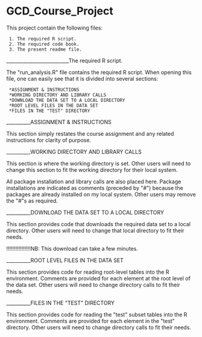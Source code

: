 # GCD_Course_Project

This project contain the following files:

     1. The required R script.
     2. The required code book.
     3. The present readme file.
     
__________________________The required R script. 

The "run_analysis.R" file contains the required R script. When opening this file, one can easily see that it is divided into several sections:

     *ASSIGNMENT & INSTRUCTIONS
     *WORKING DIRECTORY AND LIBRARY CALLS
     *DOWNLOAD THE DATA SET TO A LOCAL DIRECTORY
     *ROOT LEVEL FILES IN THE DATA SET
     *FILES IN THE "TEST" DIRECTORY
     
__________ASSIGNMENT & INSTRUCTIONS
    
This section simply restates the course assignment and any related instructions for clarity of purpose.

__________WORKING DIRECTORY AND LIBRARY CALLS
    
This section is where the working directory is set.  Other users will need to change this section to fit the working directory for their local system.

All package installation and library calls are also placed here.  Package installations are indicated as comments (preceded by "#") because the packages are already installed on my local system.  Other users may remove the "#"s as required.

__________DOWNLOAD THE DATA SET TO A LOCAL DIRECTORY

This section provides code that downloads the required data set to a local directory.  Other users will need to change that local directory to fit their needs.

!!!!!!!!!!!!!!!!NB: This download can take a few minutes.

__________ROOT LEVEL FILES IN THE DATA SET

This section provides code for reading root-level tables into the R environment. Comments are provided for each element at the root level of the data set. Other users will need to change directory calls to fit their needs.

__________FILES IN THE "TEST" DIRECTORY

This section provides code for reading the "test" subset tables into the R environment. Comments are provided for each element in the "test" directory. Other users will need to change directory calls to fit their needs.




